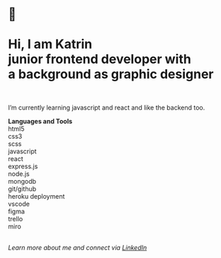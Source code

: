 </br>  
  
:wave:</br>  
Hi, I am Katrin  
junior frontend developer with  
a background as graphic designer   
=== 
<br>  
  
I’m currently learning javascript and react and like the backend too.
  
  
**Languages and Tools**  
html5  
css3  
scss  
javascript    
react  
express.js  
node.js  
mongodb  
git/github  
heroku deployment    
vscode  
figma  
trello  
miro  
<br>
  
*Learn more about me and connect via [LinkedIn](https://www.linkedin.com/in/katrin-kleemann/)*
